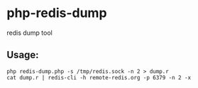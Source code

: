 php-redis-dump
==============

redis dump tool

Usage: 
------

```
php redis-dump.php -s /tmp/redis.sock -n 2 > dump.r
cat dump.r | redis-cli -h remote-redis.org -p 6379 -n 2 -x
```
